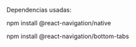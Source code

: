   Dependencias usadas:

npm install @react-navigation/native

npm install @react-navigation/bottom-tabs
